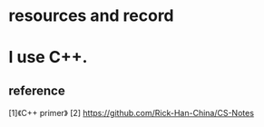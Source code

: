 # resources and record
# I use C++.
## reference
[1]《C++ primer》
[2] https://github.com/Rick-Han-China/CS-Notes
